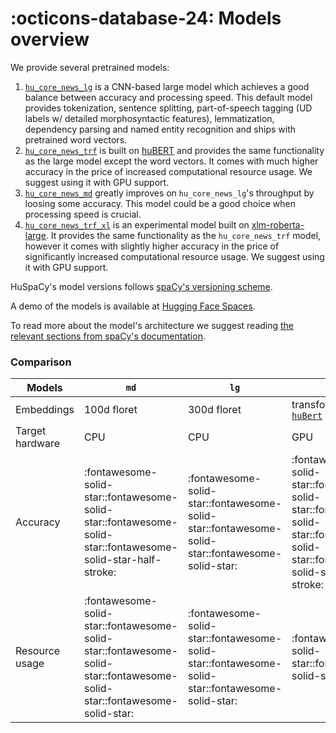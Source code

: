 # :octicons-database-24: Models overview

We provide several pretrained models:

1. [`hu_core_news_lg`](https://huggingface.co/huspacy/hu_core_news_lg) is a CNN-based large model which achieves a good
   balance between accuracy and processing speed. This default model provides tokenization, sentence splitting,
   part-of-speech tagging (UD labels w/ detailed morphosyntactic features), lemmatization, dependency parsing and named
   entity recognition and ships with pretrained word vectors.
2. [`hu_core_news_trf`](https://huggingface.co/huspacy/hu_core_news_trf) is built
   on [huBERT](https://huggingface.co/SZTAKI-HLT/hubert-base-cc) and provides the same functionality as the large model
   except the word vectors. It comes with much higher accuracy in the price of increased computational resource usage.
   We suggest using it with GPU support.
3. [`hu_core_news_md`](https://huggingface.co/huspacy/hu_core_news_md) greatly improves on `hu_core_news_lg`'s
   throughput by loosing some accuracy. This model could be a good choice when processing speed is crucial.
4. [`hu_core_news_trf_xl`](https://huggingface.co/huspacy/hu_core_news_trf) is an experimental model built
   on [xlm-roberta-large](https://huggingface.co/xlm-roberta-large). It provides the same functionality as
   the `hu_core_news_trf` model, however it comes with slightly higher accuracy in the price of significantly increased
   computational resource usage.
   We suggest using it with GPU support.

HuSpaCy's model versions follows [spaCy's versioning scheme](https://spacy.io/models#model-versioning).

A demo of the models is available at [Hugging Face Spaces](https://huggingface.co/spaces/huspacy/demo).

To read more about the model's architecture we suggest
reading [the relevant sections from spaCy's documentation](https://spacy.io/models#design).

### Comparison

| Models          | `md`                                                                                                                     | `lg`                                                                                             | `trf`                                                                                                                                | `trf_xl`                                                                                                                 |
|-----------------|--------------------------------------------------------------------------------------------------------------------------|--------------------------------------------------------------------------------------------------|--------------------------------------------------------------------------------------------------------------------------------------|--------------------------------------------------------------------------------------------------------------------------|   
| Embeddings      | 100d floret                                                                                                              | 300d floret                                                                                      | transformer:<br/>[`huBert`](https://huggingface.co/SZTAKI-HLT/hubert-base-cc)                                                        | transformer:<br/>[`xlm-roberta-large`](https://huggingface.co/xlm-roberta-large)                                         |
| Target hardware | CPU                                                                                                                      | CPU                                                                                              | GPU                                                                                                                                  | GPU                                                                                                                      |
| Accuracy        | :fontawesome-solid-star::fontawesome-solid-star::fontawesome-solid-star::fontawesome-solid-star-half-stroke:             | :fontawesome-solid-star::fontawesome-solid-star::fontawesome-solid-star::fontawesome-solid-star: | :fontawesome-solid-star::fontawesome-solid-star::fontawesome-solid-star::fontawesome-solid-star::fontawesome-solid-star-half-stroke: | :fontawesome-solid-star::fontawesome-solid-star::fontawesome-solid-star::fontawesome-solid-star::fontawesome-solid-star: |
| Resource usage  | :fontawesome-solid-star::fontawesome-solid-star::fontawesome-solid-star::fontawesome-solid-star::fontawesome-solid-star: | :fontawesome-solid-star::fontawesome-solid-star::fontawesome-solid-star::fontawesome-solid-star: | :fontawesome-solid-star::fontawesome-solid-star:                                                                                     | :fontawesome-solid-star-half-stroke:                                                                                     |

